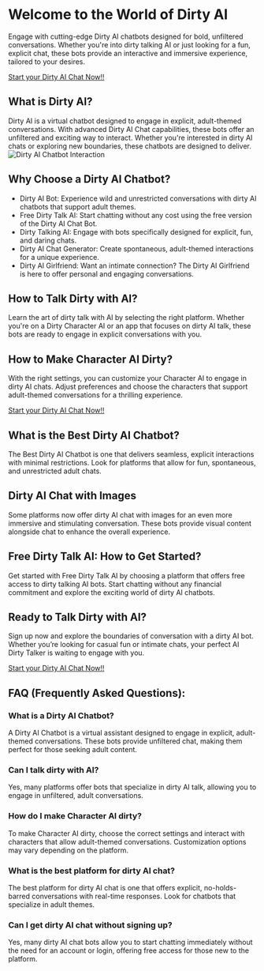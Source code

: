 <h1>Welcome to the World of Dirty AI</h1>

Engage with cutting-edge Dirty AI chatbots designed for bold, unfiltered conversations. Whether you're into dirty talking AI or just looking for a fun, explicit chat, these bots provide an interactive and immersive experience, tailored to your desires.

<a href="https://golove.ai/?ref=gh-golove-ai">Start your Dirty AI Chat Now!!</a>

<h2>What is Dirty AI?</h2>
Dirty AI is a virtual chatbot designed to engage in explicit, adult-themed conversations. With advanced Dirty AI Chat capabilities, these bots offer an unfiltered and exciting way to interact. Whether you're interested in dirty AI chats or exploring new boundaries, these chatbots are designed to deliver.

<img src="https://cloth-off.ai/wp-content/uploads/2025/02/photo_2025-02-04_19-39-21.jpg" alt="Dirty AI Chatbot Interaction">

<h2>Why Choose a Dirty AI Chatbot?</h2>

<ul>
    <li>Dirty AI Bot: Experience wild and unrestricted conversations with dirty AI chatbots that support adult themes.</li>
    <li>Free Dirty Talk AI: Start chatting without any cost using the free version of the Dirty AI Chat Bot.</li>
    <li>Dirty Talking AI: Engage with bots specifically designed for explicit, fun, and daring chats.</li>
    <li>Dirty AI Chat Generator: Create spontaneous, adult-themed interactions for a unique experience.</li>
    <li>Dirty AI Girlfriend: Want an intimate connection? The Dirty AI Girlfriend is here to offer personal and engaging conversations.</li>
</ul>

<h2>How to Talk Dirty with AI?</h2>

Learn the art of dirty talk with AI by selecting the right platform. Whether you're on a Dirty Character AI or an app that focuses on dirty AI talk, these bots are ready to engage in explicit conversations with you.

<h2>How to Make Character AI Dirty?</h2>

With the right settings, you can customize your Character AI to engage in dirty AI chats. Adjust preferences and choose the characters that support adult-themed conversations for a thrilling experience.

<a href="https://golove.ai/?ref=gh-golove-ai">Start your Dirty AI Chat Now!!</a>

<h2>What is the Best Dirty AI Chatbot?</h2>

The Best Dirty AI Chatbot is one that delivers seamless, explicit interactions with minimal restrictions. Look for platforms that allow for fun, spontaneous, and unrestricted adult chats.

<h2>Dirty AI Chat with Images</h2>

Some platforms now offer dirty AI chat with images for an even more immersive and stimulating conversation. These bots provide visual content alongside chat to enhance the overall experience.

<h2>Free Dirty Talk AI: How to Get Started?</h2>

Get started with Free Dirty Talk AI by choosing a platform that offers free access to dirty talking AI bots. Start chatting without any financial commitment and explore the exciting world of dirty AI chatbots.

<h2>Ready to Talk Dirty with AI?</h2>

Sign up now and explore the boundaries of conversation with a dirty AI bot. Whether you’re looking for casual fun or intimate chats, your perfect AI Dirty Talker is waiting to engage with you.

<a href="https://golove.ai/?ref=gh-golove-ai">Start your Dirty AI Chat Now!!</a>

<h2>FAQ (Frequently Asked Questions):</h2>

<h3>What is a Dirty AI Chatbot?</h3>
<p>A Dirty AI Chatbot is a virtual assistant designed to engage in explicit, adult-themed conversations. These bots provide unfiltered chat, making them perfect for those seeking adult content.</p>

<h3>Can I talk dirty with AI?</h3>
<p>Yes, many platforms offer bots that specialize in dirty AI talk, allowing you to engage in unfiltered, adult conversations.</p>

<h3>How do I make Character AI dirty?</h3>
<p>To make Character AI dirty, choose the correct settings and interact with characters that allow adult-themed conversations. Customization options may vary depending on the platform.</p>

<h3>What is the best platform for dirty AI chat?</h3>
<p>The best platform for dirty AI chat is one that offers explicit, no-holds-barred conversations with real-time responses. Look for chatbots that specialize in adult themes.</p>

<h3>Can I get dirty AI chat without signing up?</h3>
<p>Yes, many dirty AI chat bots allow you to start chatting immediately without the need for an account or login, offering free access for those new to the platform.</p>




